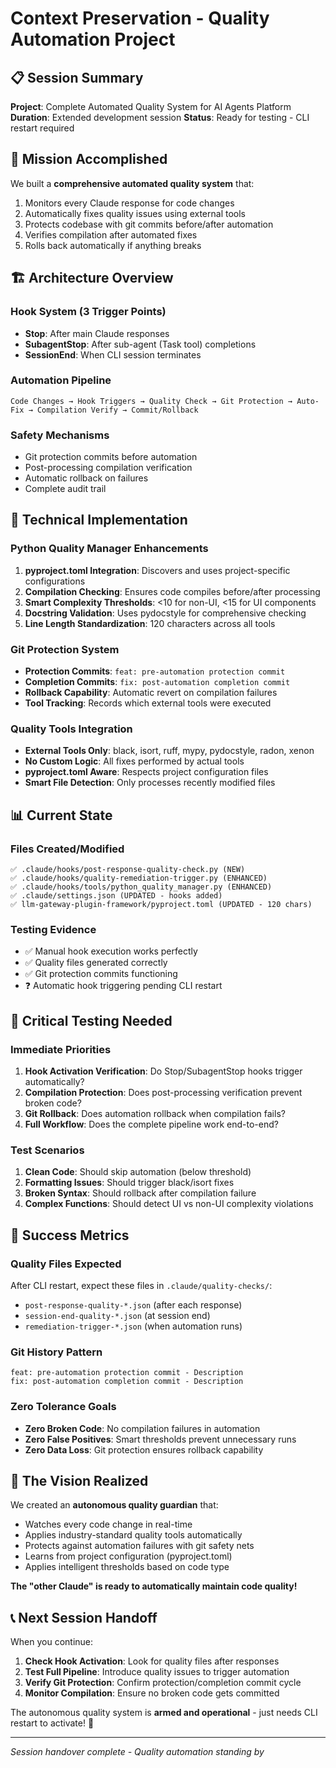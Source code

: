 # Context Preservation - Quality Automation Project

## 📋 Session Summary

**Project**: Complete Automated Quality System for AI Agents Platform
**Duration**: Extended development session
**Status**: Ready for testing - CLI restart required

## 🎯 Mission Accomplished

We built a **comprehensive automated quality system** that:
1. Monitors every Claude response for code changes
2. Automatically fixes quality issues using external tools
3. Protects codebase with git commits before/after automation
4. Verifies compilation after automated fixes
5. Rolls back automatically if anything breaks

## 🏗️ Architecture Overview

### Hook System (3 Trigger Points)
- **Stop**: After main Claude responses
- **SubagentStop**: After sub-agent (Task tool) completions
- **SessionEnd**: When CLI session terminates

### Automation Pipeline
```
Code Changes → Hook Triggers → Quality Check → Git Protection → Auto-Fix → Compilation Verify → Commit/Rollback
```

### Safety Mechanisms
- Git protection commits before automation
- Post-processing compilation verification
- Automatic rollback on failures
- Complete audit trail

## 🔧 Technical Implementation

### Python Quality Manager Enhancements
1. **pyproject.toml Integration**: Discovers and uses project-specific configurations
2. **Compilation Checking**: Ensures code compiles before/after processing
3. **Smart Complexity Thresholds**: <10 for non-UI, <15 for UI components
4. **Docstring Validation**: Uses pydocstyle for comprehensive checking
5. **Line Length Standardization**: 120 characters across all tools

### Git Protection System
- **Protection Commits**: `feat: pre-automation protection commit`
- **Completion Commits**: `fix: post-automation completion commit`
- **Rollback Capability**: Automatic revert on compilation failures
- **Tool Tracking**: Records which external tools were executed

### Quality Tools Integration
- **External Tools Only**: black, isort, ruff, mypy, pydocstyle, radon, xenon
- **No Custom Logic**: All fixes performed by actual tools
- **pyproject.toml Aware**: Respects project configuration files
- **Smart File Detection**: Only processes recently modified files

## 📊 Current State

### Files Created/Modified
```
✅ .claude/hooks/post-response-quality-check.py (NEW)
✅ .claude/hooks/quality-remediation-trigger.py (ENHANCED)
✅ .claude/hooks/tools/python_quality_manager.py (ENHANCED)
✅ .claude/settings.json (UPDATED - hooks added)
✅ llm-gateway-plugin-framework/pyproject.toml (UPDATED - 120 chars)
```

### Testing Evidence
- ✅ Manual hook execution works perfectly
- ✅ Quality files generated correctly
- ✅ Git protection commits functioning
- ❓ Automatic hook triggering pending CLI restart

## 🚨 Critical Testing Needed

### Immediate Priorities
1. **Hook Activation Verification**: Do Stop/SubagentStop hooks trigger automatically?
2. **Compilation Protection**: Does post-processing verification prevent broken code?
3. **Git Rollback**: Does automation rollback when compilation fails?
4. **Full Workflow**: Does the complete pipeline work end-to-end?

### Test Scenarios
1. **Clean Code**: Should skip automation (below threshold)
2. **Formatting Issues**: Should trigger black/isort fixes
3. **Broken Syntax**: Should rollback after compilation failure
4. **Complex Functions**: Should detect UI vs non-UI complexity violations

## 🎯 Success Metrics

### Quality Files Expected
After CLI restart, expect these files in `.claude/quality-checks/`:
- `post-response-quality-*.json` (after each response)
- `session-end-quality-*.json` (at session end)
- `remediation-trigger-*.json` (when automation runs)

### Git History Pattern
```
feat: pre-automation protection commit - Description
fix: post-automation completion commit - Description
```

### Zero Tolerance Goals
- **Zero Broken Code**: No compilation failures in automation
- **Zero False Positives**: Smart thresholds prevent unnecessary runs
- **Zero Data Loss**: Git protection ensures rollback capability

## 🤖 The Vision Realized

We created an **autonomous quality guardian** that:
- Watches every code change in real-time
- Applies industry-standard quality tools automatically
- Protects against automation failures with git safety nets
- Learns from project configuration (pyproject.toml)
- Applies intelligent thresholds based on code type

**The "other Claude" is ready to automatically maintain code quality!**

## 📞 Next Session Handoff

When you continue:
1. **Check Hook Activation**: Look for quality files after responses
2. **Test Full Pipeline**: Introduce quality issues to trigger automation
3. **Verify Git Protection**: Confirm protection/completion commit cycle
4. **Monitor Compilation**: Ensure no broken code gets committed

The autonomous quality system is **armed and operational** - just needs CLI restart to activate! 🚀

---
*Session handover complete - Quality automation standing by*